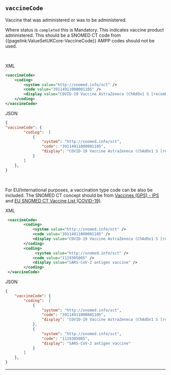 ## `vaccineCode`
Vaccine that was administered or was to be administered.

Where status is `completed` this is Mandatory. This indicates vaccine product administered. This should be a SNOMED CT code from {{pagelink:ValueSetUKCore-VaccineCode}}
AMPP codes should not be used.

<br/>

XML
```xml
<vaccineCode>
    <coding>
        <system value="http://snomed.info/sct" />
        <code value="39114911000001105" />
        <display value="COVID-19 Vaccine AstraZeneca (ChAdOx1 S [recombinant]) 5x10,000,000,000 viral particles/0.5ml dose solution for injection multidose vials (AstraZeneca)" />
    </coding>
</vaccineCode>
```


JSON
```json
{
"vaccineCode": {
        "coding":  [
            {
                "system": "http://snomed.info/sct",
                "code": "39114911000001105",
                "display": "COVID-19 Vaccine AstraZeneca (ChAdOx1 S [recombinant]) 5x10,000,000,000 viral particles/0.5ml dose solution for injection multidose vials (AstraZeneca)"
            }
        ]
    },
}
```

<br/>

For EU/international purposes, a vaccination type code can be also be included. The SNOMED CT concept should be from [Vaccines (GPS) - IPS](http://hl7.org/fhir/uv/ips/ValueSet/vaccines-gps-uv-ips) and [EU SNOMED CT Vaccine List (COVID-19)](https://build.fhir.org/ig/hl7-eu/dgc/ValueSet-sct-vaccines-covid-19.html).

XML
```xml
 <vaccineCode>
        <coding>
            <system value="http://snomed.info/sct" />
            <code value="39114911000001105" />
            <display value="COVID-19 Vaccine AstraZeneca (ChAdOx1 S [recombinant]) 5x10,000,000,000 viral particles/0.5ml dose solution for injection multidose vials (AstraZeneca)" />
        </coding>
		<coding>
		     <system value="http://snomed.info/sct" />
            <code value="1119305005" />
            <display value="SARS-CoV-2 antigen vaccine" />
		</coding>
 </vaccineCode> 
```

JSON
```json
{
    "vaccineCode": {
        "coding":  [
            {
                "system": "http://snomed.info/sct",
                "code": "39114911000001105",
                "display": "COVID-19 Vaccine AstraZeneca (ChAdOx1 S [recombinant]) 5x10,000,000,000 viral particles/0.5ml dose solution for injection multidose vials (AstraZeneca)"
            },
            {
                "system": "http://snomed.info/sct",
                "code": "1119305005",
                "display": "SARS-CoV-2 antigen vaccine"
            }
        ]
    },
}
```
---